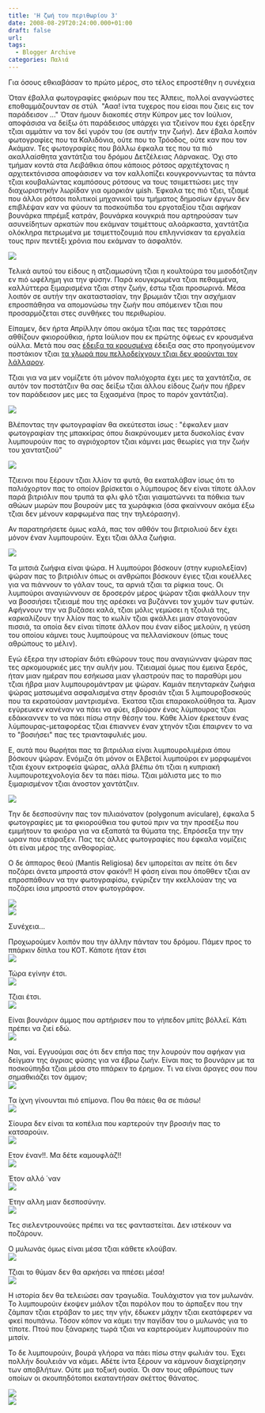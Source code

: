 ```yaml
---
title: 'Η ζωή του περιθωρίου 3'
date: 2008-08-29T20:24:00.000+01:00
draft: false
url: 
tags:
  - Blogger Archive
categories: Παλιά
---
```


Για όσους εθκιαβάσαν το πρώτο μέρος, στο τέλος επροστέθην η συνέχεια 

  
Όταν έβαλλα φωτογραφίες φκιόρων που τες Άλπεις, πολλοί αναγνώστες εποθαμμάζουνταν σε στύλ  "Ααα! ίντα τυχερος που είσαι που ζιεις εις τον παράδεισον ..." Όταν ήμουν διακοπές στην Κύπρον μες τον Ιούλιον, αποφάσισα να δείξω ότι παράδεισος υπάρχει για τζιείνον που έχει όρεξην τζιαι αμμάτιν να τον δεί γυρόν του (σε αυτήν την ζωήν). Δεν έβαλα λοιπόν φωτογραφίες που τα Καλιδόνια, ούτε που το Τρόοδος, ούτε καν που τον Ακάμαν. Τες φωτογραφίες που βάλλω έφκαλα τες που τα πιό ακαλλαίσθητα χαντάτζια του δρόμου Δετζέλειας Λάρνακας. Όχι στο τμήμαν κοντά στα Λειβάθκια όπου κάποιος ρότσος αρχιτέχτονας η αρχιτεκτόνισσα αποφάσισεν να τον καλλοπίζει κουγκροννωντας τα πάντα τζιαι κουβαλώντας καμπόσους ρότσους να τους τσιιμεττώσει μες την διαχωριστηκήν λωρίδαν για ομορκιάν ιμίsh. Έφκαλα τες πιό τζιει, τζιαμέ που άλλοι ρότσοι πολιτικοί μηχανικοί του τμήματος δημοσίων έργων δεν επιβλέψαν καν να φύουν τα ποσκούπιδα του εργοταξίου τζιαι αφήκαν βουνάρκα ππρέμιξ κατράν, βουνάρκα κουγκριά που αρτηρούσαν των ασυνείδητων αρκατών που εκάμναν τσιμέττους αλοάρκαστα, χαντάτζια ολόκληρα πετρωμένα με τσιμεττοζουμιά που επληννίσκαν τα εργαλεία τους πριν πεντέξι χρόνια που εκάμναν το άσφαλτόν.  
  

  

[![](https://blogger.googleusercontent.com/img/b/R29vZ2xl/AVvXsEi_IgUwXSuEVJjqU2qtR_yLHNLx_mwgyslz7x3kw9g3nEhwEd2v6QxDVpM1UegvzllowpDQdkhGC3XA6Va_yjF11aPuQxruy7xgc9dZAIX_bHJvzKZQn2hRm_R30vyKu6xpEgT-7HQctSE/s400/DSCN7429.JPG)](https://blogger.googleusercontent.com/img/b/R29vZ2xl/AVvXsEi_IgUwXSuEVJjqU2qtR_yLHNLx_mwgyslz7x3kw9g3nEhwEd2v6QxDVpM1UegvzllowpDQdkhGC3XA6Va_yjF11aPuQxruy7xgc9dZAIX_bHJvzKZQn2hRm_R30vyKu6xpEgT-7HQctSE/s1600-h/DSCN7429.JPG)  

  
  
Τελικά αυτού του είδους η ατζιαμωσύνη τζιαι η κουλτούρα του μισοδότζιην εν πιό ωφέλημη για την φύσην. Παρά κουγκρωμένα τζιαι πεθαμμένα, καλλύττερα ξιμαρισμένα τζιαι στην ζωήν, έστω τζιαι προσωρινά. Μέσα λοιπόν σε αυτήν την ακαταστασίαν, την βρωμιάν τζιαι την ασχήμιαν επροσπάθησα να απομονώσω την ζωήν που απόμεινεν τζιαι που προσαρμόζεται στες συνθήκες του περιθωρίου.  
  
Είπαμεν, δεν ήρτα Απρίλλην όπου ακόμα τζιαι πας τες ταρράτσες αθθίζουν φκιορούθκια, ήρτα Ιούλιον που εκ πρώτης όψεως εν κρουσμένα ούλλα. Μετά που σας [έδειξα τα κρουσμένα](http://acerasanthropophorum.blogspot.com/2008/07/blog-post_30.html) έδειξα σας στο προηγούμενον ποστάκιον τζιαι [τα χλωρά που πελλοδείχνουν τζιαι δεν φοούνται τον λάλλαρον](http://acerasanthropophorum.blogspot.com/2008/07/blog-post_30.html).  
  
Τζιαι για να μεν νομίζετε ότι μόνον παλιόχορτα έχει μες τα χαντάτζια, σε αυτόν τον ποστάτζιιν θα σας δείξω τζιαι άλλου είδους ζωήν που ήβρεν τον παράδεισον μες μες τα ξιχασμένα (προς το παρόν χαντάτζια).  
  
[![](https://blogger.googleusercontent.com/img/b/R29vZ2xl/AVvXsEhdahsfiN5SPChHF_kmI29h3CEHgmMTtLteHmayRPRqn0S8FI5QnVGLbbQ44oYwPPwDOgBHDEB42-ELUccKln1JZ4s2ElVKXbuybugrl7Onv7gw5FhlFGQESgj9-ofxI6Dq6RSjSzqBUU0/s400/DSCN7552.JPG)](https://blogger.googleusercontent.com/img/b/R29vZ2xl/AVvXsEhdahsfiN5SPChHF_kmI29h3CEHgmMTtLteHmayRPRqn0S8FI5QnVGLbbQ44oYwPPwDOgBHDEB42-ELUccKln1JZ4s2ElVKXbuybugrl7Onv7gw5FhlFGQESgj9-ofxI6Dq6RSjSzqBUU0/s1600-h/DSCN7552.JPG)  
  
Βλέποντας την φωτογραφίαν θα σκεύτεσται ίσως : "έφκαλεν μιαν φωτογραφίαν της μπακκίρας όπου διακρύνουμεν μετα δυσκολίας έναν λυμπουρούιν πας το αγριόχορτον τζιαι κάμνει μας θεωρίες για την ζωήν του χαντατζιού"  
  
[![](https://blogger.googleusercontent.com/img/b/R29vZ2xl/AVvXsEhqmpycB4hHSmgKeeZHLRI_ouhxKZfTOeIRqX5a8KsbfYDOCTyaC3H7BofffBPVaPeXs-3Y5IDk5vPcf2yT_n-Vvkk8tXYCPGxJHZwjlfzsqzN-9tqWuCJ36i8flH-hLGasfLt_1L5obIw/s400/DSCN7547.JPG)](https://blogger.googleusercontent.com/img/b/R29vZ2xl/AVvXsEhqmpycB4hHSmgKeeZHLRI_ouhxKZfTOeIRqX5a8KsbfYDOCTyaC3H7BofffBPVaPeXs-3Y5IDk5vPcf2yT_n-Vvkk8tXYCPGxJHZwjlfzsqzN-9tqWuCJ36i8flH-hLGasfLt_1L5obIw/s1600-h/DSCN7547.JPG)  
  
Τζιεινοι που ξέρουν τζιαι λλίον τα φυτά, θα εκαταλάβαν ίσως ότι το παλιόχορτον πας το οποίον βρίσκεται ο λύμπουρος δεν είναι τίποτε άλλον παρά βιτριόλιν που τρυπά τα φλι φλό τζιαι γιαιματώννει τα πόθκια των αθώων μωρών που βουρούν μες τα χωράφκια (όσα φκαίννουν ακόμα έξω τζιαι δεν μένουν καρφωμένα πας την τηλεόρασην).  
  
Αν παρατηρήσετε όμως καλά, πας τον αθθόν του βιτριολιού δεν έχει μόνον έναν λυμπουρούιν. Έχει τζιαι άλλα ζωήφια.  
  
[![](https://blogger.googleusercontent.com/img/b/R29vZ2xl/AVvXsEgX_bLwX6d1uv_sMxkIPTK_nR6pc5UsJZ0nlU9Wmp_7kv7wTZtAu2JNqRKp1Qb2TYLmWVjVjy-BPnLi0GoRQveJ54qV0Egs98yFDNPCobPUpDfiJc6e8WR2Y_Ce_R3Rh46lNQMN893HSko/s400/DSCN7544.JPG)](https://blogger.googleusercontent.com/img/b/R29vZ2xl/AVvXsEgX_bLwX6d1uv_sMxkIPTK_nR6pc5UsJZ0nlU9Wmp_7kv7wTZtAu2JNqRKp1Qb2TYLmWVjVjy-BPnLi0GoRQveJ54qV0Egs98yFDNPCobPUpDfiJc6e8WR2Y_Ce_R3Rh46lNQMN893HSko/s1600-h/DSCN7544.JPG)  
  
Τα μιτσιά ζωήφια είναι ψώρα. Η λυμπούροι βόσκουν (στην κυριολεξίαν) ψώραν πας το βιτριόλιν όπως οι ανθρώποι βόσκουν έγιες τζιαι κουέλλες για να πιάννουν το γάλαν τους, τα αρνιά τζιαι τα ρίφκια τους. Οι λυμπούροι αναγιώννουν σε δροσερόν μέρος ψώραν τζιαι φκάλλουν την να βοσσιήσει τζιειαμέ που της αρέσκει να βυζάννει τον χυμόν των φυτών. Αφήννουν την να βυζάσει καλά, τζιαι μόλις γεμώσει η τζοιλιά της, καρκαλίζουν την λλίον πας το κωλίν τζιαι φκάλλει μιαν σταγονούαν πισσιά, τα οποία δεν είναι τίποτε άλλον που έναν είδος μελούιν, η γεύση του οποίου κάμνει τους λυμπούρους να πελλανίσκουν (όπως τους αθρώπους το μέλιν).  
  
Εγώ έξερα την ιστορίαν διότι εθώρουν τους που αναγιώνναν ψώραν πας τες αρκομουρκιές μες την αυλήν μου. Τζιειαμαί όμως που έμεινα ξερός, ήταν μιαν ημέραν που εσήκωσα μιαν γλαστρούν πας το παραθύρι μου τζιαι ήβρα μιαν λυμπουρομάντραν με ψώραν. Καμιάν πεηνταρκάν ζωήφια ψώρας ματσωμένα ασφαλισμένα στην δροσιάν τζιαι 5 λιμπουροβοσκούς που τα εκρατούσαν μαντρισμένα. Έκατσα τζιαι επαρακολούθησα τα. Άμαν εγύρευκεν κανέναν να πάει να φύει, εβούραν ένας λύμπουρας τζιαι εδάκκαννεν το να πάει πίσω στην θέσην του. Κάθε λλίον έρκετουν ένας λύμπουρας-μεταφορέας τζιαι έπιαννεν έναν χτηνόν τζιαι έπαιρνεν το να το "βοσιήσει" πας τες τριανταφυλιές μου.  
  
Ε, αυτά που θωρήται πας τα βιτριόλια είναι λυμπουρολιμέρια όπου βόσκουν ψώραν. Ενόμιζα ότι μόνον οι Ελβετοί λυμπούροι εν μορφωμένοι τζιαι έχουν εκτροφεία ψώρας, αλλά βλέπω ότι τζιαι η κυπριακή λυμπουροτεχνολογία δεν τα πάει πίσω. Τζιαι μάλιστα μες το πιο ξιμαρισμένον τζιαι άνοστον χαντάτζιιν.  
  
[![](https://blogger.googleusercontent.com/img/b/R29vZ2xl/AVvXsEjY4drFndscnZziLYtOKL0-zFaVFf7FfKYBIQiaAWy-TdKANjN-_6P-QQ2fIWOCZFFHt8jizuuts7QDv4zlDhrpDrB3ipr7SrJvTNvt7RKZRFUnu0qDMvW3YiOfEKYxA68wfUUPd7vXqQo/s400/DSCN7337.JPG)](https://blogger.googleusercontent.com/img/b/R29vZ2xl/AVvXsEjY4drFndscnZziLYtOKL0-zFaVFf7FfKYBIQiaAWy-TdKANjN-_6P-QQ2fIWOCZFFHt8jizuuts7QDv4zlDhrpDrB3ipr7SrJvTNvt7RKZRFUnu0qDMvW3YiOfEKYxA68wfUUPd7vXqQo/s1600-h/DSCN7337.JPG)  
  
Την δε δεσποσύνην πας τον πιλιαόνατον (polygonum aviculare), έφκαλα 5 φωτογραφίες με τα φκιορούθκια του φυτού πριν να την προσέξω που εμιμήτουν τα φκιόρα για να εξαπατά τα θύματα της. Επρόσεξα την την ωραν που ετάραξεν. Πας τες άλλες φωτογραφίες που έφκαλα νομίζεις ότι είναι μέρος της ανθοφορίας.  
  
Ο δε άππαρος θεού (Mantis Religiosa) δεν ιμπορείται αν πείτε ότι δεν ποζάρει άνετα μπροστά στον φακόν!! Η φάση είναι που όποθθεν τζιαι αν επροσπάθουν να την φωτογραφίσω, εγύριζεν την κκελλούαν της να ποζάρει ίσια μπροστά στον φωτογράφον.  
  
[![](https://blogger.googleusercontent.com/img/b/R29vZ2xl/AVvXsEiPm3stkmCimkcnSYSE0Cy1FyHQEorzIlfk09pGFBIPAJ_HSSVUI7SGdcjXJFlie75SA6CpYa3QrdLFpgwycqP43sltlMRm6VgxGkGGtdI0YBHTIaOlm_qQxBzk1_9uptIk-9vIKK68wI0/s400/DSCN7472.JPG)](https://blogger.googleusercontent.com/img/b/R29vZ2xl/AVvXsEiPm3stkmCimkcnSYSE0Cy1FyHQEorzIlfk09pGFBIPAJ_HSSVUI7SGdcjXJFlie75SA6CpYa3QrdLFpgwycqP43sltlMRm6VgxGkGGtdI0YBHTIaOlm_qQxBzk1_9uptIk-9vIKK68wI0/s1600-h/DSCN7472.JPG)  
[![](https://blogger.googleusercontent.com/img/b/R29vZ2xl/AVvXsEhyD0eDaAwaiElQAJNcsj3_SK_kv_AWKQ6vK9N_k5d3oKepGCzTfL36Is1D40d-FhoQr8PpQ3LkmyfHsVnq0K4xjpgtNm6G6IgexToVGzsVk0FrxkKMWtnGdEzKDIcPz5c5IyVr5xRtlg0/s400/DSCN7492.JPG)](https://blogger.googleusercontent.com/img/b/R29vZ2xl/AVvXsEhyD0eDaAwaiElQAJNcsj3_SK_kv_AWKQ6vK9N_k5d3oKepGCzTfL36Is1D40d-FhoQr8PpQ3LkmyfHsVnq0K4xjpgtNm6G6IgexToVGzsVk0FrxkKMWtnGdEzKDIcPz5c5IyVr5xRtlg0/s1600-h/DSCN7492.JPG)  
  
  
Συνέχεια...  
  
Προχωρούμεν λοιπόν που την άλλην πάνταν του δρόμου. Πάμεν προς το ππάρκιν δίπλα του ΚΟΤ. Κάποτε ήταν έτσι  
[![](https://blogger.googleusercontent.com/img/b/R29vZ2xl/AVvXsEie-tpjLoQyPdyNqcBz-Ph1fCzVtx9g49RlASES4VnvMsZNnGIIJKfbQdJfQO0zHQEN5z-yE1qYrg3uXX2j-o2WcRPSJKl3y6NMYUHyvd4MRH2PHn6Ud8eALn9cucoIVYVzvRhsDAcRUz4/s400/DSCN7678.JPG)](https://blogger.googleusercontent.com/img/b/R29vZ2xl/AVvXsEie-tpjLoQyPdyNqcBz-Ph1fCzVtx9g49RlASES4VnvMsZNnGIIJKfbQdJfQO0zHQEN5z-yE1qYrg3uXX2j-o2WcRPSJKl3y6NMYUHyvd4MRH2PHn6Ud8eALn9cucoIVYVzvRhsDAcRUz4/s1600-h/DSCN7678.JPG)  
  
Τώρα εγίνην έτσι.  
[![](https://blogger.googleusercontent.com/img/b/R29vZ2xl/AVvXsEh_skANcV0W625sjHE9AiRShKR445Uc0q5Qxfp80LY0TDVsroVsxs3TamBH5znH8esbQHqvUPxty6vsSNmOrp7qYBchQvND24s-aYo5w8tohZykqrqGnXPMRWWBs9hnJRN8W3cdMblsr3s/s400/L1030515.JPG)](https://blogger.googleusercontent.com/img/b/R29vZ2xl/AVvXsEh_skANcV0W625sjHE9AiRShKR445Uc0q5Qxfp80LY0TDVsroVsxs3TamBH5znH8esbQHqvUPxty6vsSNmOrp7qYBchQvND24s-aYo5w8tohZykqrqGnXPMRWWBs9hnJRN8W3cdMblsr3s/s1600-h/L1030515.JPG)  
  
Τζιαι έτσι.  
[![](https://blogger.googleusercontent.com/img/b/R29vZ2xl/AVvXsEi6d-gSDQu8F_vjMz_M17HgYCD9s6SB5FatMpBhZZHh4u2LPS4tbTYqyeZ3NpQ20LK-lr0to0OC5lPnkeldFe0iJ1ZRgQsbZI2_J4czxAlGc2M28A3Qtf4QTqqh8Hkjk21lwe-AjcqEpFI/s400/DSCN7533.JPG)](https://blogger.googleusercontent.com/img/b/R29vZ2xl/AVvXsEi6d-gSDQu8F_vjMz_M17HgYCD9s6SB5FatMpBhZZHh4u2LPS4tbTYqyeZ3NpQ20LK-lr0to0OC5lPnkeldFe0iJ1ZRgQsbZI2_J4czxAlGc2M28A3Qtf4QTqqh8Hkjk21lwe-AjcqEpFI/s1600-h/DSCN7533.JPG)  
  
Είναι βουνάριν άμμος που αρτήρισεν που το γήπεδον μπίτς βόλλεϊ. Κάτι πρέπει να ζιεί εδώ.  
[![](https://blogger.googleusercontent.com/img/b/R29vZ2xl/AVvXsEiAxZbIOCaT1oyHg2v4LPZX6xpqViQrrEnDDqxlx9BEFsSPqQfjwM4wNj7rv3ZAJMfGpkM7jzumYgb7JOY0ptdQBte-j-G_7bRRWeFyuL_i0Ma_G5x5j_y_ykxUFOHHi78TzjTVe1YXbNU/s400/DSCN7699.JPG)](https://blogger.googleusercontent.com/img/b/R29vZ2xl/AVvXsEiAxZbIOCaT1oyHg2v4LPZX6xpqViQrrEnDDqxlx9BEFsSPqQfjwM4wNj7rv3ZAJMfGpkM7jzumYgb7JOY0ptdQBte-j-G_7bRRWeFyuL_i0Ma_G5x5j_y_ykxUFOHHi78TzjTVe1YXbNU/s1600-h/DSCN7699.JPG)  
  
Ναι, ναί. Εγγυούμαι σας ότι δεν επήα πας την λουρούν που αφήκαν για δείγμαν της άγριας φύσης για να έβρω ζωήν. Είναι πας το βουνάριν με τα ποσκούπηδα τζιαι μέσα στο ππάρκιν το έρημον. Τι να είναι άραγες σου που σημαθκιάζει τον άμμον;  
[![](https://blogger.googleusercontent.com/img/b/R29vZ2xl/AVvXsEi99DQ7uklHky3geu0UYAoKHxKXJfefkkoV-blb_mYgOnjYucLdn387kKuI8gzQz-W0_aoC5OgNSYVvmAYe4YUSEP18tHQP82A4MK97gxixV5hBTL0g7ly-Y7TNsft9fs_9RYSukwCfedY/s400/DSCN7580.JPG)](https://blogger.googleusercontent.com/img/b/R29vZ2xl/AVvXsEi99DQ7uklHky3geu0UYAoKHxKXJfefkkoV-blb_mYgOnjYucLdn387kKuI8gzQz-W0_aoC5OgNSYVvmAYe4YUSEP18tHQP82A4MK97gxixV5hBTL0g7ly-Y7TNsft9fs_9RYSukwCfedY/s1600-h/DSCN7580.JPG)  
  
Τα ίχνη γίνουνται πιό επίμονα. Που θα πάεις θα σε πιάσω!  
[![](https://blogger.googleusercontent.com/img/b/R29vZ2xl/AVvXsEjDpnRGAowmdqu8lvlH5Ahvk5hVECxGoWYmTVnUCi6PPC8f5UiFLRDoqiUHXg3QLdF3iea5SQIzeuzOnZl1cPfcC9x5y6JkycKlBtEho7NKFgy1bdgZnysar3aGxaQIZ-4f7AHlOAfp-uA/s400/DSCN7586.JPG)](https://blogger.googleusercontent.com/img/b/R29vZ2xl/AVvXsEjDpnRGAowmdqu8lvlH5Ahvk5hVECxGoWYmTVnUCi6PPC8f5UiFLRDoqiUHXg3QLdF3iea5SQIzeuzOnZl1cPfcC9x5y6JkycKlBtEho7NKFgy1bdgZnysar3aGxaQIZ-4f7AHlOAfp-uA/s1600-h/DSCN7586.JPG)  
  
Σίουρα δεν είναι τα κοπέλια που καρτερούν την βροσιήν πας το κατσαρούιν.  
[![](https://blogger.googleusercontent.com/img/b/R29vZ2xl/AVvXsEjHN0INJqjq4iHi0-AfBfyafgRi9q8MXLOM7wg0v323aC5_Qtqu84eTgYgQpilkFaUfTbkhHkzfOgNqqg79OqEw1-2noU4zlIk9oMJUwYme46TEQLx6_F_eXkw5c4vsyQOsyZkoNRWBWh8/s400/DSCN7523.JPG)](https://blogger.googleusercontent.com/img/b/R29vZ2xl/AVvXsEjHN0INJqjq4iHi0-AfBfyafgRi9q8MXLOM7wg0v323aC5_Qtqu84eTgYgQpilkFaUfTbkhHkzfOgNqqg79OqEw1-2noU4zlIk9oMJUwYme46TEQLx6_F_eXkw5c4vsyQOsyZkoNRWBWh8/s1600-h/DSCN7523.JPG)  
  
Ετον έναν!!. Μα δέτε καμουφλάζ!!  
[![](https://blogger.googleusercontent.com/img/b/R29vZ2xl/AVvXsEjxUDwLJx81tT0oU0D0EPhEx-mAsYUbgMqnKi9jkE2gq6dVkGUK3e4TPhuSsN11KNgwr87duZHw55RS4HsP9Ka_z1xrBbyo9vepug5cMfXb3x8w9icq0lXi44uY8JNFT0_GWUHeFp3RGTo/s400/DSCN7600.JPG)](https://blogger.googleusercontent.com/img/b/R29vZ2xl/AVvXsEjxUDwLJx81tT0oU0D0EPhEx-mAsYUbgMqnKi9jkE2gq6dVkGUK3e4TPhuSsN11KNgwr87duZHw55RS4HsP9Ka_z1xrBbyo9vepug5cMfXb3x8w9icq0lXi44uY8JNFT0_GWUHeFp3RGTo/s1600-h/DSCN7600.JPG)

  

Έτον αλλό ΄ναν  
[![](https://blogger.googleusercontent.com/img/b/R29vZ2xl/AVvXsEjcD1S1JrfNHJwV74ozegTOURvbIXo0OClM6f_HRA-S-QKr6zrTQDZU5v0Q9engWZLk_HtP1GPtW9wVnDHTtIEsjdO4TIozCnHCAswIoJeR_CFajim6tAOlIy9Rm1BWUH9JvjZJHkePEag/s400/DSCN7584.JPG)](https://blogger.googleusercontent.com/img/b/R29vZ2xl/AVvXsEjcD1S1JrfNHJwV74ozegTOURvbIXo0OClM6f_HRA-S-QKr6zrTQDZU5v0Q9engWZLk_HtP1GPtW9wVnDHTtIEsjdO4TIozCnHCAswIoJeR_CFajim6tAOlIy9Rm1BWUH9JvjZJHkePEag/s1600-h/DSCN7584.JPG)

  

Έτην αλλη μιαν δεσποσύνην.  
[![](https://blogger.googleusercontent.com/img/b/R29vZ2xl/AVvXsEggH-AGRAmA2lJhqy9H0Le49KxwAgtcg8k4U6Y534ZYFZQZjTyFcpve4hTfn68PuGepjrbOkpQj21B7yel3yfLZQRR8wvB9XsTv9pN8h8Axjojmqtx-EB2LessRmHJ9UnkYN4_HTifkpwo/s400/DSCN7595.JPG)](https://blogger.googleusercontent.com/img/b/R29vZ2xl/AVvXsEggH-AGRAmA2lJhqy9H0Le49KxwAgtcg8k4U6Y534ZYFZQZjTyFcpve4hTfn68PuGepjrbOkpQj21B7yel3yfLZQRR8wvB9XsTv9pN8h8Axjojmqtx-EB2LessRmHJ9UnkYN4_HTifkpwo/s1600-h/DSCN7595.JPG)

  
Τες σιελεντρουνούες πρέπει να τες φανταστείται. Δεν ιστέκουν να ποζάρουν.

  
  
Ο μυλωνάς όμως είναι μέσα τζιαι κάθετε κλούβαν.  
[![](https://blogger.googleusercontent.com/img/b/R29vZ2xl/AVvXsEjPt_-69aRS-haoRaIL0OG_99k09p7RD-jibsLKUrMnjqG4enRayIUg1BeIuiNbKaG55g1ufrz7QmoRlR4NY_BMbLOBKxREAz8IZlDZG84wcMjJYMltxq_KzYqeke4zHpOosunao_FrIZU/s400/DSCN7659.JPG)](https://blogger.googleusercontent.com/img/b/R29vZ2xl/AVvXsEjPt_-69aRS-haoRaIL0OG_99k09p7RD-jibsLKUrMnjqG4enRayIUg1BeIuiNbKaG55g1ufrz7QmoRlR4NY_BMbLOBKxREAz8IZlDZG84wcMjJYMltxq_KzYqeke4zHpOosunao_FrIZU/s1600-h/DSCN7659.JPG)  
  
Τζιαι το θύμαν δεν θα αρκήσει να ππέσει μέσα!  
[![](https://blogger.googleusercontent.com/img/b/R29vZ2xl/AVvXsEhgxm2d1aOlkwdkca8QSR1brna2Y8DkifOvOJPjzqTEiKwbEgmQNcsmteXF69fZvyb5tONL6PIUFBc6PLjiddsXAMIlHnV4c5tsCSJlMQ4U08vg1uyPFnS6Kuz7fyVqFISXBWta4vFnM-k/s400/DSCN7661.JPG)](https://blogger.googleusercontent.com/img/b/R29vZ2xl/AVvXsEhgxm2d1aOlkwdkca8QSR1brna2Y8DkifOvOJPjzqTEiKwbEgmQNcsmteXF69fZvyb5tONL6PIUFBc6PLjiddsXAMIlHnV4c5tsCSJlMQ4U08vg1uyPFnS6Kuz7fyVqFISXBWta4vFnM-k/s1600-h/DSCN7661.JPG)  
  
Η ιστορία δεν θα τελειώσει σαν τραγωδία. Τουλάχιστον για τον μυλωνάν. Το λυμπουρούιν έκοψεν μιάλον τζαι παρόλον που το άρπαξεν που την ζάμπαν τζιαι ετράβαν το μες την γήν, έδωκεν μάχην τζιαι εκατάφερεν να φκεί πουπάνω. Τόσον κόπον να κάμει την παγίδαν του ο μυλωνάς για το τίποτε. Πτού που ξάναρκης τωρά τζιαι να καρτερούμεν λυμπουρούιν πιο μιτσίν.  
  
Το δε λυμπουρούιν, βουρά γλήορα να πάει πίσω στην φωλιάν του. Έχει πολλήν δουλειάν να κάμει. Αδέτε ίντα ξέρουν να κάμνουν διαχείρησην των αποβλήτων. Ούτε μια τοξική ουσία. Όι σαν τους αθρώπους των οποίων οι σκουπηδότοποι εκαταντήσαν σκέττος θάνατος.  
  
[![](https://blogger.googleusercontent.com/img/b/R29vZ2xl/AVvXsEi5vm37Gj7ybev8726yUVLApbJV3G1aQPzudnULgQIhor-9sSUdzFT9fM_3PYa2FRZfEE_wxg2odGA60RO_-R1YztsJA5wryy8SCITMOJxnmuTc2XwCRY3TNDJqQ9J6V0ob9cesRa9aJag/s400/DSCN7649.JPG)](https://blogger.googleusercontent.com/img/b/R29vZ2xl/AVvXsEi5vm37Gj7ybev8726yUVLApbJV3G1aQPzudnULgQIhor-9sSUdzFT9fM_3PYa2FRZfEE_wxg2odGA60RO_-R1YztsJA5wryy8SCITMOJxnmuTc2XwCRY3TNDJqQ9J6V0ob9cesRa9aJag/s1600-h/DSCN7649.JPG)  
[![](https://blogger.googleusercontent.com/img/b/R29vZ2xl/AVvXsEhWTV6hDQLH-VVjOerziQ_OPdLXVA9aFtFP9BOcqbXrSZfUBg-L_8uHMjnHkx4TpqHeDeytt7EmUqdcE8dH-jXQh3lv6fvMZVWQ1rSSEZcaJ3Tch8XZFd4G-or6B1u5-I5RjgV8v-Y7868/s400/DSCN7657.JPG)](https://blogger.googleusercontent.com/img/b/R29vZ2xl/AVvXsEhWTV6hDQLH-VVjOerziQ_OPdLXVA9aFtFP9BOcqbXrSZfUBg-L_8uHMjnHkx4TpqHeDeytt7EmUqdcE8dH-jXQh3lv6fvMZVWQ1rSSEZcaJ3Tch8XZFd4G-or6B1u5-I5RjgV8v-Y7868/s1600-h/DSCN7657.JPG)

